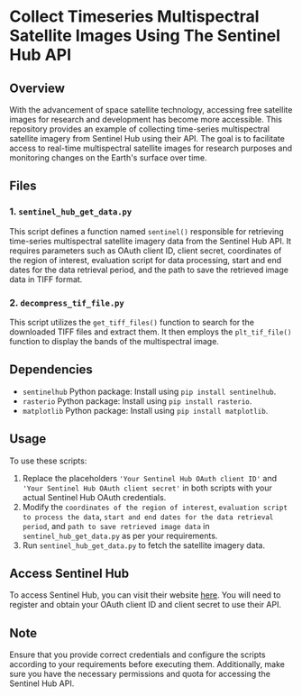 # Collect Timeseries Multispectral Satellite Images Using The Sentinel Hub API

## Overview
With the advancement of space satellite technology, accessing free satellite images for research and development has become more accessible. This repository provides an example of collecting time-series multispectral satellite imagery from Sentinel Hub using their API. The goal is to facilitate access to real-time multispectral satellite images for research purposes and monitoring changes on the Earth's surface over time.

## Files
### 1. `sentinel_hub_get_data.py`
This script defines a function named `sentinel()` responsible for retrieving time-series multispectral satellite imagery data from the Sentinel Hub API. It requires parameters such as OAuth client ID, client secret, coordinates of the region of interest, evaluation script for data processing, start and end dates for the data retrieval period, and the path to save the retrieved image data in TIFF format.

### 2. `decompress_tif_file.py`
This script utilizes the `get_tiff_files()` function to search for the downloaded TIFF files and extract them. It then employs the `plt_tif_file()` function to display the bands of the multispectral image.

## Dependencies
- `sentinelhub` Python package: Install using `pip install sentinelhub`.
- `rasterio` Python package: Install using `pip install rasterio`.
- `matplotlib` Python package: Install using `pip install matplotlib`.

## Usage
To use these scripts:
1. Replace the placeholders `'Your Sentinel Hub OAuth client ID'` and `'Your Sentinel Hub OAuth client secret'` in both scripts with your actual Sentinel Hub OAuth credentials.
2. Modify the `coordinates of the region of interest`, `evaluation script to process the data`, `start and end dates for the data retrieval period`, and `path to save retrieved image data` in `sentinel_hub_get_data.py` as per your requirements.
3. Run `sentinel_hub_get_data.py` to fetch the satellite imagery data.

## Access Sentinel Hub
To access Sentinel Hub, you can visit their website [here](https://www.sentinel-hub.com/). You will need to register and obtain your OAuth client ID and client secret to use their API.

## Note
Ensure that you provide correct credentials and configure the scripts according to your requirements before executing them. Additionally, make sure you have the necessary permissions and quota for accessing the Sentinel Hub API.
